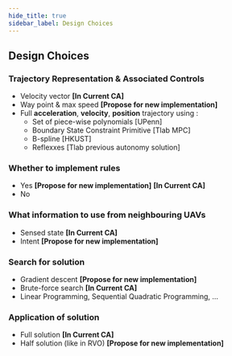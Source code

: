 ```yaml
---
hide_title: true
sidebar_label: Design Choices
---
```

## Design Choices

### Trajectory Representation & Associated Controls
- Velocity vector **[In Current CA​]**
- Way point & max speed **[Propose for new implementation]**
- Full **acceleration**, **velocity**, **position** trajectory using :​
    - Set of piece-wise polynomials [UPenn]​
    - Boundary State Constraint Primitive [Tlab MPC]
    - B-spline [HKUST]
    - Reflexxes [Tlab previous autonomy solution]​

### Whether to implement rules
- Yes **[Propose for new implementation]** **[In Current CA​]**​
- No​

### What information to use from neighbouring UAVs​
- Sensed state **[In Current CA​]**
- Intent **[Propose for new implementation]**

### Search for solution​
- Gradient descent **[Propose for new implementation]**
- Brute-force search **[In Current CA​]**
- Linear Programming, Sequential Quadratic Programming, …​

### Application of solution​
- Full solution **[In Current CA​]**
- Half solution (like in RVO) **[Propose for new implementation]**